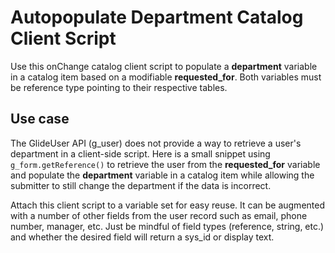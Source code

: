 # Autopopulate Department Catalog Client Script

Use this onChange catalog client script to populate a **department** variable in a catalog item based on a modifiable **requested_for**. Both variables must be reference type pointing to their respective tables.

## Use case

The GlideUser API (g_user) does not provide a way to retrieve a user's department in a client-side script. Here is a small snippet using `g_form.getReference()` to retrieve the user from the **requested_for** variable and populate the **department** variable in a catalog item while allowing the submitter to still change the department if the data is incorrect.

Attach this client script to a variable set for easy reuse. It can be augmented with a number of other fields from the user record such as email, phone number, manager, etc. Just be mindful of field types (reference, string, etc.) and whether the desired field will return a sys_id or display text.
